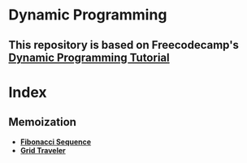 # **Dynamic Programming**

## This repository is based on Freecodecamp's [**Dynamic Programming Tutorial**](https://youtu.be/oBt53YbR9Kk)

# **Index**

## **Memoization**

- **[Fibonacci Sequence](https://github.com/mzs21/dynamic-programming/tree/main/src/Memoization/Fibonacci)**
- **[Grid Traveler](https://github.com/mzs21/dynamic-programming/tree/main/TypeScript/Memoization/GridTraveler)**

